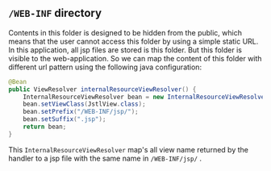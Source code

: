 ## `/WEB-INF` directory

Contents in this folder is designed to be hidden from the public, which means 
that the user cannot access this folder by using a simple static URL. In this 
application, all jsp files are stored is this folder. But this folder is visible 
to the web-application. So we can map the content of this folder with different 
url pattern using the following java configuration:
```java
@Bean
public ViewResolver internalResourceViewResolver() {
    InternalResourceViewResolver bean = new InternalResourceViewResolver();
    bean.setViewClass(JstlView.class);
    bean.setPrefix("/WEB-INF/jsp/");
    bean.setSuffix(".jsp");
    return bean;
}
```
This `InternalResourceViewResolver` map's all view name returned by the handler 
to a jsp file with the same name in `/WEB-INF/jsp/` .
